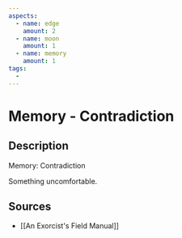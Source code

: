 ```yaml
---
aspects: 
  - name: edge
    amount: 2
  - name: moon
    amount: 1
  - name: memory
    amount: 1
tags:
  - 
---
```


# Memory - Contradiction

## Description
Memory: Contradiction

Something uncomfortable.
## Sources
- [[An Exorcist's Field Manual]]